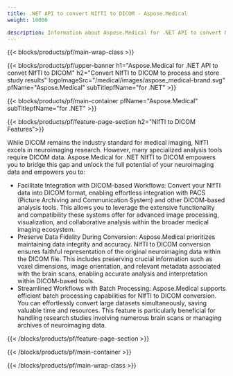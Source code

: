 ```yaml
---
title: .NET API to convert NIfTI to DICOM - Aspose.Medical
weight: 10000

description: Information about Aspose.Medical for .NET API to convert NIfTI to DICOM
---
```


{{< blocks/products/pf/main-wrap-class >}}

{{< blocks/products/pf/upper-banner h1="Aspose.Medical for .NET API to convet NIfTI to DICOM" h2="Convert NIfTI to DICOM to process and store study results" logoImageSrc="/medical/images/aspose_medical-brand.svg" pfName="Aspose.Medical" subTitlepfName="for .NET" >}}

{{< blocks/products/pf/main-container pfName="Aspose.Medical" subTitlepfName="for .NET" >}}

{{< blocks/products/pf/feature-page-section h2="NIfTI to DICOM Features">}}

<p>While DICOM remains the industry standard for medical imaging, NIfTI excels in neuroimaging research. However, many specialized analysis tools require DICOM data. Aspose.Medical for .NET NIfTI to DICOM empowers you to bridge this gap and unlock the full potential of your neuroimaging data and empowers you to:</p>

<ul>
<li>Facilitate Integration with DICOM-based Workflows: Convert your NIfTI data into DICOM format, enabling effortless integration with PACS (Picture Archiving and Communication System) and other DICOM-based analysis tools. This allows you to leverage the extensive functionality and compatibility these systems offer for advanced image processing, visualization, and collaborative analysis within the broader medical imaging ecosystem.</li>
<li>Preserve Data Fidelity During Conversion:   Aspose.Medical prioritizes maintaining data integrity and accuracy. NIfTI to DICOM conversion ensures faithful representation of the original neuroimaging data within the DICOM file. This includes preserving crucial information such as voxel dimensions, image orientation, and relevant metadata associated with the brain scans, enabling accurate analysis and interpretation within DICOM-based tools.</li>
<li>Streamlined Workflows with Batch Processing: Aspose.Medical supports efficient batch processing capabilities for NIfTI to DICOM conversion. You can effortlessly convert large datasets simultaneously, saving valuable time and resources. This feature is particularly beneficial for handling research studies involving numerous brain scans or managing archives of neuroimaging data.</li>
</ul>

{{< /blocks/products/pf/feature-page-section >}}

{{< /blocks/products/pf/main-container >}}

{{< /blocks/products/pf/main-wrap-class >}}